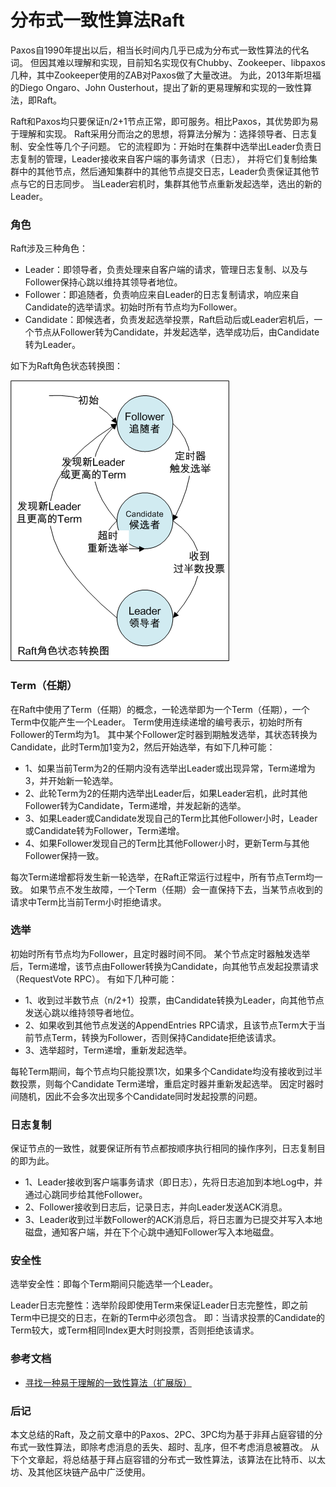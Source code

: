 # 分布式一致性算法Raft

Paxos自1990年提出以后，相当长时间内几乎已成为分布式一致性算法的代名词。
但因其难以理解和实现，目前知名实现仅有Chubby、Zookeeper、libpaxos几种，其中Zookeeper使用的ZAB对Paxos做了大量改进。
为此，2013年斯坦福的Diego Ongaro、John Ousterhout，提出了新的更易理解和实现的一致性算法，即Raft。

Raft和Paxos均只要保证n/2+1节点正常，即可服务。相比Paxos，其优势即为易于理解和实现。
Raft采用分而治之的思想，将算法分解为：选择领导者、日志复制、安全性等几个子问题。
它的流程即为：开始时在集群中选举出Leader负责日志复制的管理，Leader接收来自客户端的事务请求（日志），
并将它们复制给集群中的其他节点，然后通知集群中的其他节点提交日志，Leader负责保证其他节点与它的日志同步。
当Leader宕机时，集群其他节点重新发起选举，选出的新的Leader。

### 角色

Raft涉及三种角色：
* Leader：即领导者，负责处理来自客户端的请求，管理日志复制、以及与Follower保持心跳以维持其领导者地位。
* Follower：即追随者，负责响应来自Leader的日志复制请求，响应来自Candidate的选举请求。初始时所有节点均为Follower。
* Candidate：即候选者，负责发起选举投票，Raft启动后或Leader宕机后，一个节点从Follower转为Candidate，并发起选举，选举成功后，由Candidate转为Leader。

如下为Raft角色状态转换图：

![](status.png)

### Term（任期）

在Raft中使用了Term（任期）的概念，一轮选举即为一个Term（任期），一个Term中仅能产生一个Leader。
Term使用连续递增的编号表示，初始时所有Follower的Term均为1。
其中某个Follower定时器到期触发选举，其状态转换为Candidate，此时Term加1变为2，然后开始选举，有如下几种可能：

* 1、如果当前Term为2的任期内没有选举出Leader或出现异常，Term递增为3，并开始新一轮选举。
* 2、此轮Term为2的任期内选举出Leader后，如果Leader宕机，此时其他Follower转为Candidate，Term递增，并发起新的选举。
* 3、如果Leader或Candidate发现自己的Term比其他Follower小时，Leader或Candidate转为Follower，Term递增。
* 4、如果Follower发现自己的Term比其他Follower小时，更新Term与其他Follower保持一致。

每次Term递增都将发生新一轮选举，在Raft正常运行过程中，所有节点Term均一致。
如果节点不发生故障，一个Term（任期）会一直保持下去，当某节点收到的请求中Term比当前Term小时拒绝请求。

### 选举

初始时所有节点均为Follower，且定时器时间不同。
某个节点定时器触发选举后，Term递增，该节点由Follower转换为Candidate，向其他节点发起投票请求（RequestVote RPC）。
有如下几种可能：

* 1、收到过半数节点（n/2+1）投票，由Candidate转换为Leader，向其他节点发送心跳以维持领导者地位。
* 2、如果收到其他节点发送的AppendEntries RPC请求，且该节点Term大于当前节点Term，转换为Follower，否则保持Candidate拒绝该请求。
* 3、选举超时，Term递增，重新发起选举。

每轮Term期间，每个节点均只能投票1次，如果多个Candidate均没有接收到过半数投票，则每个Candidate Term递增，重启定时器并重新发起选举。
因定时器时间随机，因此不会多次出现多个Candidate同时发起投票的问题。

### 日志复制

保证节点的一致性，就要保证所有节点都按顺序执行相同的操作序列，日志复制目的即为此。

* 1、Leader接收到客户端事务请求（即日志），先将日志追加到本地Log中，并通过心跳同步给其他Follower。
* 2、Follower接收到日志后，记录日志，并向Leader发送ACK消息。
* 3、Leader收到过半数Follower的ACK消息后，将日志置为已提交并写入本地磁盘，通知客户端，并在下个心跳中通知Follower写入本地磁盘。

### 安全性

选举安全性：即每个Term期间只能选举一个Leader。

Leader日志完整性：选举阶段即使用Term来保证Leader日志完整性，即之前Term中已提交的日志，在新的Term中必须包含。
即：当请求投票的Candidate的Term较大，或Term相同Index更大时则投票，否则拒绝该请求。

### 参考文档

* [寻找一种易于理解的一致性算法（扩展版）](https://github.com/maemual/raft-zh_cn/blob/master/raft-zh_cn.md)

### 后记

本文总结的Raft，及之前文章中的Paxos、2PC、3PC均为基于非拜占庭容错的分布式一致性算法，即除考虑消息的丢失、超时、乱序，但不考虑消息被篡改。
从下个文章起，将总结基于拜占庭容错的分布式一致性算法，该算法在比特币、以太坊、及其他区块链产品中广泛使用。